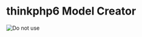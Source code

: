 thinkphp6 Model Creator
===
![Do not use](https://img.shields.io/badge/Under%20development-Don't%20use-red)
